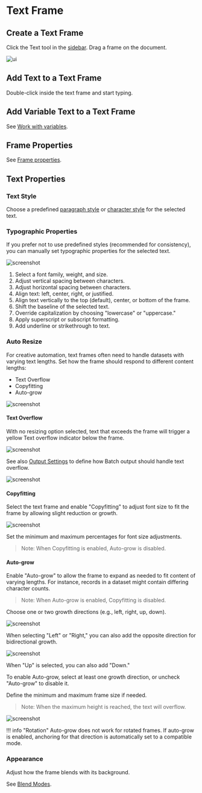# Text Frame

## Create a Text Frame

Click the Text tool in the [sidebar](/GraFx-Studio/overview/sidebar/). Drag a frame on the document.

![ui](creattextframe.gif)

## Add Text to a Text Frame

Double-click inside the text frame and start typing.

## Add Variable Text to a Text Frame

See [Work with variables](/GraFx-Studio/guides/template-variables/assign/).

## Frame Properties

See [Frame properties](/GraFx-Studio/concepts/frames/).

## Text Properties

### Text Style

Choose a predefined [paragraph style](/GraFx-Studio/guides/paragraphstyles/) or [character style](/GraFx-Studio/guides/characterstyles/) for the selected text.

### Typographic Properties

If you prefer not to use predefined styles (recommended for consistency), you can manually set typographic properties for the selected text.

![screenshot](typography.png)

1. Select a font family, weight, and size.
2. Adjust vertical spacing between characters.
3. Adjust horizontal spacing between characters.
4. Align text: left, center, right, or justified.
5. Align text vertically to the top (default), center, or bottom of the frame.
6. Shift the baseline of the selected text.
7. Override capitalization by choosing "lowercase" or "uppercase."
8. Apply superscript or subscript formatting.
9. Add underline or strikethrough to text.

### Auto Resize

For creative automation, text frames often need to handle datasets with varying text lengths. Set how the frame should respond to different content lengths:

- Text Overflow
- Copyfitting
- Auto-grow

![screenshot](autoresize.png)

#### Text Overflow

With no resizing option selected, text that exceeds the frame will trigger a yellow Text overflow indicator below the frame.

![screenshot](overflow.png)

See also [Output Settings](/GraFx-Studio/guides/output/settings/) to define how Batch output should handle text overflow.

![screenshot](errorhandling.png)

#### Copyfitting

Select the text frame and enable "Copyfitting" to adjust font size to fit the frame by allowing slight reduction or growth.

![screenshot](copyfit.png)

Set the minimum and maximum percentages for font size adjustments.

> Note: When Copyfitting is enabled, Auto-grow is disabled.

#### Auto-grow

Enable "Auto-grow" to allow the frame to expand as needed to fit content of varying lengths. For instance, records in a dataset might contain differing character counts.

> Note: When Auto-grow is enabled, Copyfitting is disabled.

Choose one or two growth directions (e.g., left, right, up, down). 

![screenshot](autogrow-left.png)

When selecting "Left" or "Right," you can also add the opposite direction for bidirectional growth.

![screenshot](autogrow-left-right.png)

When "Up" is selected, you can also add "Down."

To enable Auto-grow, select at least one growth direction, or uncheck "Auto-grow" to disable it.

Define the minimum and maximum frame size if needed.

> Note: When the maximum height is reached, the text will overflow.

![screenshot](autogrow-min-max.png)

!!! info "Rotation"
    Auto-grow does not work for rotated frames. If auto-grow is enabled, anchoring for that direction is automatically set to a compatible mode.

### Appearance

Adjust how the frame blends with its background.

See [Blend Modes](/GraFx-Studio/guides/blendmodes/).